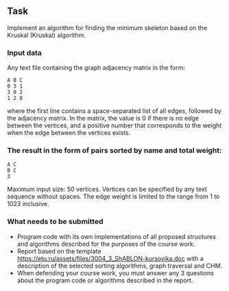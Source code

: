 ## Task
Implement an algorithm for finding the minimum skeleton based on the Kruskal (Kruskal) algorithm.

### Input data
Any text file containing the graph adjacency matrix in the form: 

~~~
A B C
0 3 1
3 0 2
1 2 0
~~~
where the first line contains a space-separated list of all edges, followed by the adjacency matrix. In the matrix, the value is 0 if there is no edge between the vertices, and a positive number that corresponds to the weight when the edge between the vertices exists.

### The result in the form of pairs sorted by name and total weight:

~~~
A C
B C
3
~~~

Maximum input size: 50 vertices. Vertices can be specified by any text sequence without spaces. The edge weight is limited to the range from 1 to 1023 inclusive.

### What needs to be submitted
* Program code with its own implementations of all proposed structures and algorithms described for the purposes of the course work.
* Report based on the template https://etu.ru/assets/files/3004_3_ShABLON-kursovika.doc with a description of the selected sorting algorithms, graph traversal and CHM.
* When defending your course work, you must answer any 3 questions about the program code or algorithms described in the report.